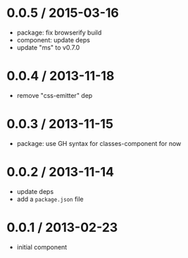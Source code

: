 
0.0.5 / 2015-03-16
==================

  * package: fix browserify build
  * component: update deps
  * update "ms" to v0.7.0

0.0.4 / 2013-11-18
==================

  * remove "css-emitter" dep

0.0.3 / 2013-11-15
==================

  * package: use GH syntax for classes-component for now

0.0.2 / 2013-11-14
==================

  * update deps
  * add a `package.json` file

0.0.1 / 2013-02-23
==================

  * initial component

